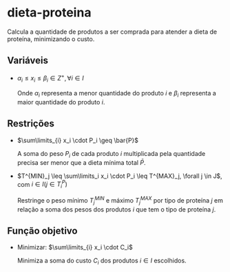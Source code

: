 # dieta-proteina
Calcula a quantidade de produtos a ser comprada para atender a dieta de proteína, minimizando o custo.

## Variáveis
- $\alpha_i \leq x_i \leq \beta_i \in Z^+, \forall i \in I$

  Onde $\alpha_i$ representa a menor quantidade do produto $i$ e $\beta_i$ representa a maior quantidade do produto $i$.
  
## Restrições

- $\sum\limits_{i} x_i \cdot P_i \geq \bar{P}$

  A soma do peso $P_i$ de cada produto $i$ multiplicada pela quantidade precisa ser menor que a dieta mínima total $\bar{P}$.
  
- $T^{MIN}_j \leq \sum\limits_i x_i \cdot P_i \leq T^{MAX}_j, \forall j \in J$, com $i \in I (j \in T^P_i)$

  Restringe o peso mínimo $T^{MIN}_j$ e máximo $T^{MAX}_j$ por tipo de proteína $j$ em relação a soma dos pesos dos produtos $i$ que tem o tipo de proteína $j$.
  
## Função objetivo

- Minimizar: $\sum\limits_{i} x_i \cdot C_i$

  Minimiza a soma do custo $C_i$ dos produtos $i \in I$ escolhidos.

  
